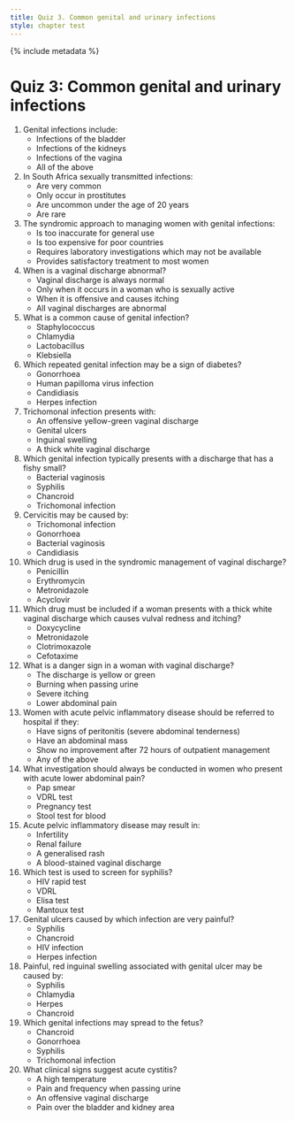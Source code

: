 ```yaml
---
title: Quiz 3. Common genital and urinary infections
style: chapter test
---
```


{% include metadata %}

# Quiz 3: Common genital and urinary infections

1.	Genital infections include:
	-	Infections of the bladder
	-	Infections of the kidneys
	+	Infections of the vagina
	-	All of the above
2.	In South Africa sexually transmitted infections:
	+	Are very common
	-	Only occur in prostitutes
	-	Are uncommon under the age of 20 years
	-	Are rare
3.	The syndromic approach to managing women with genital infections:
	-	Is too inaccurate for general use
	-	Is too expensive for poor countries
	-	Requires laboratory investigations which may not be available
	+	Provides satisfactory treatment to most women
4.	When is a vaginal discharge abnormal?
	-	Vaginal discharge is always normal
	-	Only when it occurs in a woman who is sexually active
	+	When it is offensive and causes itching
	-	All vaginal discharges are abnormal
5.	What is a common cause of genital infection?
	-	Staphylococcus
	+	Chlamydia
	-	Lactobacillus
	-	Klebsiella
6.	Which repeated genital infection may be a sign of diabetes?
	-	Gonorrhoea
	-	Human papilloma virus infection
	+	Candidiasis
	-	Herpes infection
7.	Trichomonal infection presents with:
	+	An offensive yellow-green vaginal discharge
	-	Genital ulcers
	-	Inguinal swelling
	-	A thick white vaginal discharge
8.	Which genital infection typically presents with a discharge that has a fishy small?
	+	Bacterial vaginosis
	-	Syphilis
	-	Chancroid
	-	Trichomonal infection
9.	Cervicitis may be caused by:
	-	Trichomonal infection
	+	Gonorrhoea
	-	Bacterial vaginosis
	-	Candidiasis
10.	Which drug is used in the syndromic management of vaginal discharge?
	-	Penicillin
	-	Erythromycin
	+	Metronidazole
	-	Acyclovir
11.	Which drug must be included if a woman presents with a thick white vaginal discharge which causes vulval redness and itching?
	-	Doxycycline
	-	Metronidazole
	+	Clotrimoxazole
	-	Cefotaxime
12.	What is a danger sign in a woman with vaginal discharge?
	-	The discharge is yellow or green
	-	Burning when passing urine
	-	Severe itching
	+	Lower abdominal pain
13.	Women with acute pelvic inflammatory disease should be referred to hospital if they:
	-	Have signs of peritonitis (severe abdominal tenderness)
	-	Have an abdominal mass
	-	Show no improvement after 72 hours of outpatient management
	+	Any of the above 
14.	What investigation should always be conducted in women who present with acute lower abdominal pain?
	-	Pap smear
	-	VDRL test
	+	Pregnancy test 
	-	Stool test for blood
15.	Acute pelvic inflammatory disease may result in:
	+	Infertility
	-	Renal failure
	-	A generalised rash
	-	A blood-stained vaginal discharge
16.	Which test is used to screen for syphilis?
	-	HIV rapid test
	+	VDRL
	-	Elisa test
	-	Mantoux test
17.	Genital ulcers caused by which infection are very painful?
	-	Syphilis
	-	Chancroid
	-	HIV infection
	+	Herpes infection
18.	Painful, red inguinal swelling associated with genital ulcer may be caused by:
	-	Syphilis
	-	Chlamydia
	-	Herpes
	+	Chancroid
19.	Which genital infections may spread to the fetus?
	-	Chancroid
	-	Gonorrhoea
	+	Syphilis
	-	Trichomonal infection
20.	What clinical signs suggest acute cystitis?
	-	A high temperature
	+	Pain and frequency when passing urine
	-	An offensive vaginal discharge
	-	Pain over the bladder and kidney area
